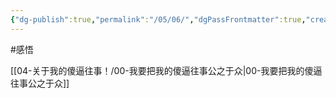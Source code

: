 ```yaml
---
{"dg-publish":true,"permalink":"/05/06/","dgPassFrontmatter":true,"created":"2024-12-03T11:24:50.357+08:00","updated":"2024-12-03T11:27:34.829+08:00"}
---
```



#感悟 

[[04-关于我的傻逼往事！/00-我要把我的傻逼往事公之于众\|00-我要把我的傻逼往事公之于众]]

